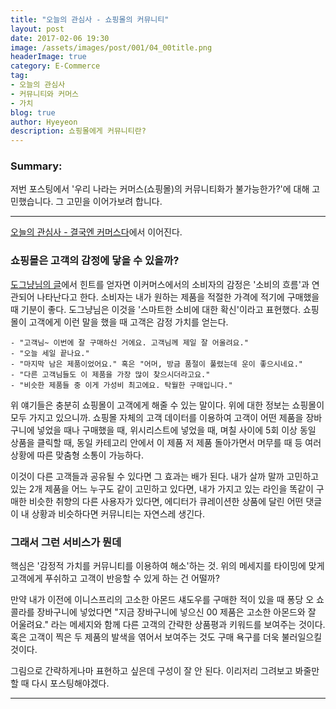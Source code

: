 ```yaml
---
title: "오늘의 관심사 - 쇼핑몰의 커뮤니티"
layout: post
date: 2017-02-06 19:30
image: /assets/images/post/001/04_00title.png
headerImage: true
category: E-Commerce
tag:
- 오늘의 관심사
- 커뮤니티와 커머스
- 가치
blog: true
author: Hyeyeon
description: 쇼핑몰에게 커뮤니티란?
---
```


### Summary:

저번 포스팅에서 '우리 나라는 커머스(쇼핑몰)의 커뮤니티화가 불가능한가?'에 대해 고민했습니다. 그 고민을 이어가보려 합니다.

---

[오늘의 관심사 - 결국엔 커머스다](https://imyeonn.github.io/e-commerce/45/)에서 이어진다.

### 쇼핑몰은 고객의 감정에 닿을 수 있을까?

[도그냥님의 글](https://brunch.co.kr/@windydog/49)에서 힌트를 얻자면 이커머스에서의 소비자의 감정은 '소비의 흐름'과 연관되어 나타난다고 한다. 소비자는 내가 원하는 제품을 적절한 가격에 적기에 구매했을 때 기분이 좋다. 도그냥님은 이것을 '스마트한 소비에 대한 확신'이라고 표현했다. 쇼핑몰이 고객에게 이런 말을 했을 때 고객은 감정 가치를 얻는다.

```
- "고객님~ 이번에 잘 구매하신 거에요. 고객님께 제일 잘 어울려요."
- "오늘 세일 끝나요."
- "마지막 남은 제품이었어요." 혹은 "어머, 방금 품절이 풀렸는데 운이 좋으시네요."
- "다른 고객님들도 이 제품을 가장 많이 찾으시더라고요."
- "비슷한 제품들 중 이게 가성비 최고에요. 탁월한 구매입니다."
```

위 얘기들은 충분히 쇼핑몰이 고객에게 해줄 수 있는 말이다. 위에 대한 정보는 쇼핑몰이 모두 가지고 있으니까. 쇼핑몰 자체의 고객 데이터를 이용하여 고객이 어떤 제품을 장바구니에 넣었을 때나 구매했을 때, 위시리스트에 넣었을 때, 며칠 사이에 5회 이상 동일 상품을 클릭할 때, 동일 카테고리 안에서 이 제품 저 제품 돌아가면서 머무를 때 등 여러 상황에 따른 맞춤형 소통이 가능하다.

이것이 다른 고객들과 공유될 수 있다면 그 효과는 배가 된다. 내가 살까 말까 고민하고 있는 2개 제품을 어느 누구도 같이 고민하고 있다면, 내가 가지고 있는 라인을 똑같이 구매한 비슷한 취향의 다른 사용자가 있다면, 에디터가 큐레이션한 상품에 달린 어떤 댓글이 내 상황과 비슷하다면 커뮤니티는 자연스레 생긴다.

### 그래서 그런 서비스가 뭔데

핵심은 '감정적 가치를 커뮤니티를 이용하여 해소'하는 것. 위의 메세지를 타이밍에 맞게 고객에게 푸쉬하고 고객이 반응할 수 있게 하는 건 어떨까?

만약 내가 이전에 이니스프리의 고소한 아몬드 섀도우를 구매한 적이 있을 때 퐁당 오 쇼콜라를 장바구니에 넣었다면 "지금 장바구니에 넣으신 00 제품은 고소한 아몬드와 잘 어울려요." 라는 메세지와 함께 다른 고객의 간략한 상품평과 키워드를 보여주는 것이다. 혹은 고객이 찍은 두 제품의 발색을 엮어서 보여주는 것도 구매 욕구를 더욱 불러일으킬 것이다.

그림으로 간략하게나마 표현하고 싶은데 구성이 잘 안 된다. 이리저리 그려보고 봐줄만 할 때 다시 포스팅해야겠다.  

---
